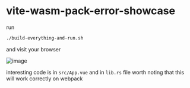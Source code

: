 # vite-wasm-pack-error-showcase
run 
```bash
./build-everything-and-run.sh
```

and visit your browser

![image](https://user-images.githubusercontent.com/22037927/151624874-7d7fe734-77eb-4f96-96e6-78a7ce20cdcb.png)

interesting code is in `src/App.vue` and in `lib.rs` file
worth noting that this will work correctly on webpack
